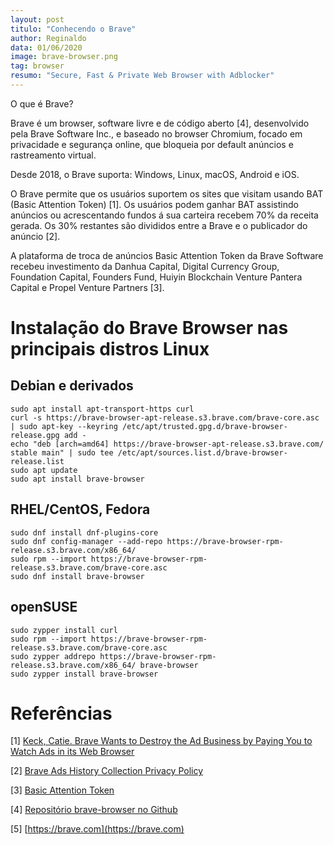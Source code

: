 ```yaml
---
layout: post
titulo: "Conhecendo o Brave"
author: Reginaldo
data: 01/06/2020
image: brave-browser.png
tag: browser
resumo: "Secure, Fast & Private Web Browser with Adblocker"
---
```


O que é Brave?

Brave é um browser, software livre e de código aberto [4], desenvolvido pela Brave Software Inc., e baseado no browser Chromium, focado em privacidade e segurança online, que bloqueia por default anúncios e rastreamento virtual.

Desde 2018, o Brave suporta: Windows, Linux, macOS, Android e iOS.

O Brave permite que os usuários suportem os sites que visitam usando BAT (Basic Attention Token) [1]. Os usuários podem ganhar BAT assistindo anúncios ou acrescentando fundos á sua carteira recebem 70% da receita gerada. Os 30% restantes são divididos entre a Brave e o publicador do anúncio [2].

A plataforma de troca de anúncios Basic Attention Token da Brave Software recebeu investimento da Danhua Capital, Digital Currency Group, Foundation Capital, Founders Fund, Huiyin Blockchain Venture Pantera Capital e Propel Venture Partners [3].

# Instalação do Brave Browser nas principais distros Linux
## Debian e derivados

```
sudo apt install apt-transport-https curl
curl -s https://brave-browser-apt-release.s3.brave.com/brave-core.asc | sudo apt-key --keyring /etc/apt/trusted.gpg.d/brave-browser-release.gpg add -
echo "deb [arch=amd64] https://brave-browser-apt-release.s3.brave.com/ stable main" | sudo tee /etc/apt/sources.list.d/brave-browser-release.list
sudo apt update
sudo apt install brave-browser
```
## RHEL/CentOS, Fedora

```
sudo dnf install dnf-plugins-core
sudo dnf config-manager --add-repo https://brave-browser-rpm-release.s3.brave.com/x86_64/
sudo rpm --import https://brave-browser-rpm-release.s3.brave.com/brave-core.asc
sudo dnf install brave-browser
```

## openSUSE

```
sudo zypper install curl
sudo rpm --import https://brave-browser-rpm-release.s3.brave.com/brave-core.asc
sudo zypper addrepo https://brave-browser-rpm-release.s3.brave.com/x86_64/ brave-browser
sudo zypper install brave-browser
```

# Referências

[1] [Keck, Catie. Brave Wants to Destroy the Ad Business by Paying You to Watch Ads in its Web Browser](https://gizmodo.com/brave-wants-to-destroy-the-ad-business-by-paying-you-to-1834283860)

[2] [Brave Ads History Collection Privacy Policy](https://brave.com/hc-privacy/)

[3] [Basic Attention Token](https://basicattentiontoken.org/)

[4] [Repositório brave-browser no Github](https://github.com/brave/brave-browser)

[5] [https://brave.com](https://brave.com)